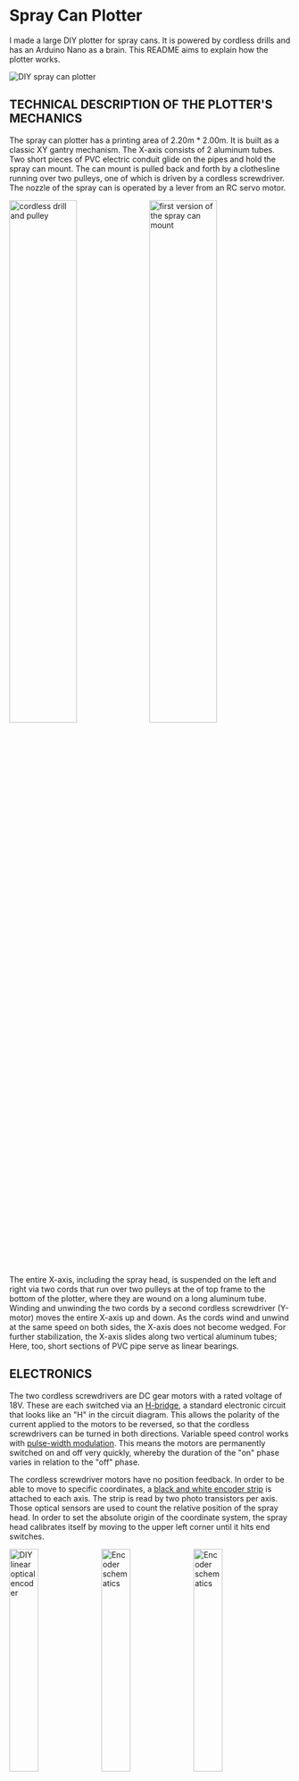# Spray Can Plotter

I made a large DIY plotter for spray cans. It is powered by cordless drills and has an Arduino Nano as a brain. This README aims to explain how the plotter works. 

<img alt="DIY spray can plotter" src="https://niklasroy.com/diary/8/Niklas_Roy_Diary_Lores_818.jpg"> 

## TECHNICAL DESCRIPTION OF THE PLOTTER'S MECHANICS

The spray can plotter has a printing area of 2.20m * 2.00m. It is built as a classic XY gantry mechanism. The X-axis consists of 2 aluminum tubes. Two short pieces of PVC electric conduit glide on the pipes and hold the spray can mount. The can mount is pulled back and forth by a clothesline running over two pulleys, one of which is driven by a cordless screwdriver. The nozzle of the spray can is operated by a lever from an RC servo motor.

<img alt="cordless drill and pulley" src="https://niklasroy.com/diary/3/Niklas_Roy_Diary_Lores_378.jpg" width="49%" height="49%"> <img alt="first version of the spray can mount" src="https://niklasroy.com/diary/3/Niklas_Roy_Diary_Lores_397.jpg" width="49%" height="49%"> 

The entire X-axis, including the spray head, is suspended on the left and right via two cords that run over two pulleys at the of top frame to the bottom of the plotter, where they are wound on a long aluminum tube. Winding and unwinding the two cords by a second cordless screwdriver (Y-motor) moves the entire X-axis up and down. As the cords wind and unwind at the same speed on both sides, the X-axis does not become wedged. For further stabilization, the X-axis slides along two vertical aluminum tubes; Here, too, short sections of PVC pipe serve as linear bearings.

## ELECTRONICS

The two cordless screwdrivers are DC gear motors with a rated voltage of 18V. These are each switched via an [H-bridge](https://en.wikipedia.org/wiki/H-bridge), a standard electronic circuit that looks like an "H" in the circuit diagram. This allows the polarity of the current applied to the motors to be reversed, so that the cordless screwdrivers can be turned in both directions. Variable speed control works with [pulse-width modulation](https://en.wikipedia.org/wiki/Pulse-width_modulation). This means the motors are permanently switched on and off very quickly, whereby the duration of the "on" phase varies in relation to the "off" phase.

The cordless screwdriver motors have no position feedback. In order to be able to move to specific coordinates, a [black and white encoder strip](https://en.wikipedia.org/wiki/Incremental_encoder) is attached to each axis. The strip is read by two photo transistors per axis. Those optical sensors are used to count the relative position of the spray head. In order to set the absolute origin of the coordinate system, the spray head calibrates itself by moving to the upper left corner until it hits end switches.

<img alt="DIY linear optical encoder" src="https://niklasroy.com/diary/4/Niklas_Roy_Diary_Lores_404.jpg" width="32%" height="32%"> <img alt="Encoder schematics" src="https://niklasroy.com/diary/3/Niklas_Roy_Diary_Lores_395.jpg" width="32%" height="32%"> <img alt="Encoder schematics" src="https://niklasroy.com/diary/3/Niklas_Roy_Diary_Lores_391.jpg" width="32%" height="32%"> 

The two H-bridges (one for each axis) are controlled by an Arduino-Nano microcontroller board. The microcontroller communicates with the outside world via a serial interface and also via I/O pins. In the case of the plotter controller, the plotter receives commands via the serial port, while the I/O pins are connected with the plotter hardware. Via its input pins, controller reads the Voltage on the photo transistors of the encoders, as well as the states of the limit switches. The program uses this information to continuously calculate the actual position of the spray head. The spray head is moved by Voltage pulses on the output pins, which in turn are connected to the control inputs of the H-bridge modules.

## FIRMWARE

The program which runs on the controller works relatively simple: the controller receives a data packet via the serial interface. This contains, for example, target coordinates to which the printhead should move. The controller then compares the current position of the spray head with the target position, and as long as both positions differ, the motors move the spray head in the direction of the target position. Once the target has been reached, the plotter controller signals via the serial interface return channel that it is ready to receive a new command with new coordinates.

For interactive real-time control, the data package can also contain target speeds instead of target coordinates for the X and Y motors. The speed information is forwarded directly to the corresponding output pins. In this case, the controller still keeps track of the position of the spray head and ensures that it only moves within a defined area.

## SERIAL DATA SOURCES

Various data sources can be connected to the plotter via its serial interface, such as a small SD card reader with display. Stored on the SD card are text files with coordinates, which are then transferred line by line via the serial interface. Of course, a laptop can also be connected directly,  e.g. in order to be able to remotely control the plotter worldwide in real-time via the Internet.

## REALTIME CONTROL VIA INTERNET

The real time control of the plotter via the Internet works via the [WebSocket protocol](https://en.wikipedia.org/wiki/WebSocket). With this protocol, data can be transferred from the web browser to a web server without having to reload the website. The server can also transfer data back, which is then processed by a JavaScript in the browser. For the plotter control, all participants transmit directionional information for the spray head approx. 50 times per second and the server replies to all participants with a list of all directions received. This simple echo program is written in Node.js.

The data transfer between the web browser and the plotter then takes place using the [Web Serial API](https://developer.mozilla.org/en-US/docs/Web/API/Web_Serial_API). This programming interface allows the web browser to access the serial port of the computer and throught that, the plotter. The JavaScript in the web browser receives target directions from every participant. It calculates a democratic average and sends the spray head to this direction, similar to operating an [Ouija board](
https://en.wikipedia.org/wiki/Ouija). 

## ELECTRONIC PARTS LIST

- 1x 12V 18Ah lead-acid battery
- 2x 18V cordless drills
- 2x BTS7960B 43A high power H-bridge driver modules
- 1x Arduino Nano
- 1x XL4016 step down converter module DC-DC 5-40V
- 1x RC servo
- 4x BPW42 photo transistors
- 4x 220 Ohm resistor
- 4x 1K2 Ohm resistor
- 2x 1000 uF capacitor
- 4x arcade buttons (end switches and interface box)
- 2x potis
- 1x switch

## PLOTTER IN ACTION / TWITTER THREADS
-  [Hello World](https://twitter.com/royrobotiks/status/1382610619300478977)
-  [CMYK Test & Spontankollaboration](https://twitter.com/royrobotiks/status/1388173453719654405)
-  [#ALGO vs OSK](https://twitter.com/royrobotiks/status/1393245371514621956)
-  [DM von @pixtxa](https://twitter.com/royrobotiks/status/1394211939866357760)
-  [DIY needle cap](https://twitter.com/royrobotiks/status/1397196201942978571)


